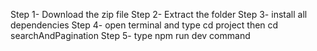 Step 1-  Download the zip file
Step 2- Extract the folder
Step 3- install all dependencies
Step 4- open terminal and type cd project then cd searchAndPagination 
Step 5- type npm run dev command
